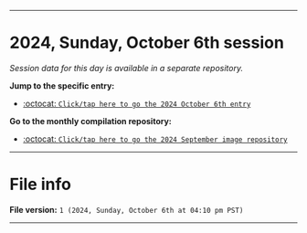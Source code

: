 
***

# 2024, Sunday, October 6th session

_Session data for this day is available in a separate repository._

**Jump to the specific entry:**

- [:octocat: `Click/tap here to go the 2024 October 6th entry`](https://github.com/seanpm2001/SeansLifeArchive_Images_MotorWorld_CarFactory_Y2024_V10/tree/SeansLifeArchive_Images_MotorWorld_CarFactory_Y2024_V10_Main-dev/2024/10_October/06/)

**Go to the monthly compilation repository:**

- [:octocat: `Click/tap here to go the 2024 September image repository`](https://github.com/seanpm2001/SeansLifeArchive_Images_MotorWorld_CarFactory_Y2024_V10/)

***

# File info

**File version:** `1 (2024, Sunday, October 6th at 04:10 pm PST)`

***

